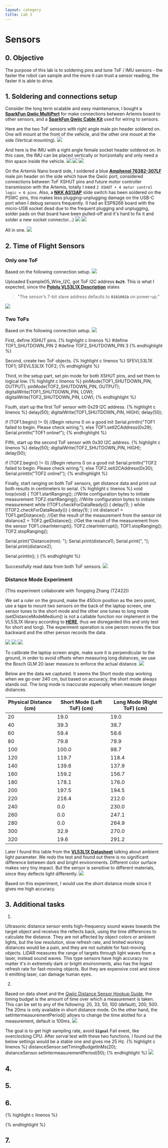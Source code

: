 ```yaml
---
layout: category
title: Lab 3
---
```


# Sensors

## 0. Objective
The purpose of this lab is to soldering pins and tune ToF / IMU sensors - the faster the robot can sample and the more it can trust a sensor reading, the faster it is able to drive.

## 1. Soldering and connections setup
Consider the long term scalable and easy maintenance, I bought a **[SparkFun Qwiic MultiPort](https://www.sparkfun.com/products/18012)** for make connections between Artemis board to other sensors, and a **[SparkFun Qwiic Cable Kit](https://www.sparkfun.com/products/15081)** used for wiring to sensors.

Here are the two ToF sensors with right angle male pin header soldered on.
One will mount at the front of the vehicle, and the other one mount at the side (Vertical mounting).
![](https://github.com/soulkun/ECE5960-Fast-Robots/raw/main/labs/3/1.jpg)

And here is the IMU with a right angle female socket header soldered on. In this case, the IMU can be placed vertically or horizontally and only need a thin space inside the vehicle.
![](https://github.com/soulkun/ECE5960-Fast-Robots/raw/main/labs/3/2.jpg)
![](https://github.com/soulkun/ECE5960-Fast-Robots/raw/main/labs/3/3.jpg)
![](https://github.com/soulkun/ECE5960-Fast-Robots/raw/main/labs/3/4.jpg)

On the Artemis Nano board side, I soldered a blue **[Amphenol 76382-307LF](https://www.digikey.com/en/products/detail/amphenol-icc-fci/76382-307LF/1001597)** male pin header on the side which have the Qwiic port, considered connections between ToF XSHUT pins and future motor controller transmission with the Artemis, totally I need `2 XSHUT + 4 motor control logic = 6 pins`. Also, a **[NKK AS13AP](https://www.digikey.com/en/products/detail/nkk-switches/AS13AP/1014820)** slide switch has been soldered on the PSWC pins, this makes less plugging-unplugging damage on the USB-C port when I debug sensors frequently. (I had an ESP8266 board with the micro-USB socket dead due to the frequent plugging and unplugging, solder pads on that board have been pulled-off and it's hard to fix it and solder a new socket connector...)
![](https://github.com/soulkun/ECE5960-Fast-Robots/raw/main/labs/3/5.jpg)
![](https://github.com/soulkun/ECE5960-Fast-Robots/raw/main/labs/3/6.jpg)

All in one.
![](https://github.com/soulkun/ECE5960-Fast-Robots/raw/main/labs/3/7.jpg)

## 2. Time of Flight Sensors
### Only one ToF
Based on the following connection setup.
![](https://github.com/soulkun/ECE5960-Fast-Robots/raw/main/labs/3/8.jpg)

Uploaded Example05_Wire_I2C, got ToF I2C address **`0x29`**.
This is what I expected, since the **[Pololu VL53L1X Description](https://www.pololu.com/product/3415)** states 
> "The sensor’s 7-bit slave address defaults to **`0101001b`** on power-up."

![](https://github.com/soulkun/ECE5960-Fast-Robots/raw/main/labs/3/9.jpg)

### Two ToFs
Based on the following connection setup.
![](https://github.com/soulkun/ECE5960-Fast-Robots/raw/main/labs/3/10.jpg)

First, define XSHUT pins.
{% highlight c linenos %}
#define TOF1_SHUTDOWN_PIN 2
#define TOF2_SHUTDOWN_PIN 3
{% endhighlight %}

Second, create two ToF objects.
{% highlight c linenos %}
SFEVL53L1X TOF1;
SFEVL53L1X TOF2;
{% endhighlight %}

Third, in the setup part, set pin mode for both XSHUT pins, and set them to logical low.
{% highlight c linenos %}
pinMode(TOF1_SHUTDOWN_PIN, OUTPUT);
pinMode(TOF2_SHUTDOWN_PIN, OUTPUT);
digitalWrite(TOF1_SHUTDOWN_PIN, LOW);
digitalWrite(TOF2_SHUTDOWN_PIN, LOW);
{% endhighlight %}

Fouth, start up the first ToF sensor with 0x29 I2C address.
{% highlight c linenos %}
delay(50);
digitalWrite(TOF1_SHUTDOWN_PIN, HIGH);
delay(50);

if (TOF1.begin() != 0) //Begin returns 0 on a good init
    Serial.println("TOF1 failed to begin. Please check wiring.");
else
    TOF1.setI2CAddress(0x29);
Serial.println("TOF1 online!");
{% endhighlight %}

Fifth, start up the second ToF sensor with 0x30 I2C address.
{% highlight c linenos %}
delay(50);
digitalWrite(TOF2_SHUTDOWN_PIN, HIGH);
delay(50);

if (TOF2.begin() != 0) //Begin returns 0 on a good init
    Serial.println("TOF2 failed to begin. Please check wiring.");
else
    TOF2.setI2CAddress(0x30);
Serial.println("TOF2 online!");
{% endhighlight %}

Finally, start ranging on both ToF sensors, get distance data and print out both results in centimeters to serial.
{% highlight c linenos %}
void loop(void)
{
  TOF1.startRanging(); //Write configuration bytes to initiate measurement
  TOF2.startRanging(); //Write configuration bytes to initiate measurement
  while (!TOF1.checkForDataReady())
  {
    delay(1);
  }
  while (!TOF2.checkForDataReady())
  {
    delay(1);
  }
  int distance1 = TOF1.getDistance(); //Get the result of the measurement from the sensor
  int distance2 = TOF2.getDistance(); //Get the result of the measurement from the sensor
  TOF1.clearInterrupt();
  TOF2.clearInterrupt();
  TOF1.stopRanging();
  TOF2.stopRanging();

  Serial.print("Distance(mm): ");
  Serial.print(distance1);
  Serial.print(", ");
  Serial.print(distance2);

  Serial.println();
}
{% endhighlight %}

Successfully read data from both ToF sensors.
![](https://github.com/soulkun/ECE5960-Fast-Robots/raw/main/labs/3/11.jpg)

### Distance Mode Experiment
(This experiment collaborate with Tongqing Zhang (TZ422))

We set a ruler on the ground, make the 450cm position as the zero point, use a tape to mount two sensors on the back of the laptop screen, one sensor tunes to the short mode and the other one tunes to long mode (setDistanceModeMedium() is not a callable function nor implement in the VL53L1X library according to **[HERE](https://github.com/sparkfun/SparkFun_VL53L1X_Arduino_Library/issues/40)**, thus we disregarded this and only test for short and long). The experiment operation is one person moves the box backward and the other person records the data.

![](https://github.com/soulkun/ECE5960-Fast-Robots/raw/main/labs/3/12.jpg)
![](https://github.com/soulkun/ECE5960-Fast-Robots/raw/main/labs/3/13.jpg)
![](https://github.com/soulkun/ECE5960-Fast-Robots/raw/main/labs/3/14.jpg)

To calibrate the laptop screen angle, make sure it is perpendicular to the ground, in order to avoid offsets when measuring long distances, we use the Bosch GLM 20 laser measure to enforce the actual distance.
![](https://github.com/soulkun/ECE5960-Fast-Robots/raw/main/labs/3/15.jpg)

Below are the data we captured. It seems the Short mode stop working when we go over 240 cm, but based on accuracy, the short mode always stands out. The long mode is inaccurate especially when measure longer distances.

| Physical Distance (cm) | Short Mode (Left ToF) (cm) | Long Mode (Right ToF) (cm) |
|------------------------|----------------------------|----------------------------|
|                     20 |                       19.0 | 19.0                       |
|                     40 |                       39.3 | 38.7                       |
|                     60 |                       59.4 | 58.6                       |
|                     80 |                       79.8 | 78.9                       |
|                    100 |                      100.0 | 98.7                       |
|                    120 |                      119.7 | 118.4                      |
|                    140 |                      139.6 | 137.9                      |
|                    160 |                      159.2 | 156.7                      |
|                    180 |                      178.1 | 176.0                      |
|                    200 |                      197.5 | 194.5                      |
|                    220 |                      216.4 | 212.0                      |
|                    240 |                        0.0 | 230.0                      |
|                    260 |                        0.0 | 247.1                      |
|                    280 |                        0.0 | 264.9                      |
|                    300 |                       32.9 | 270.0                      |
|                    320 |                       19.6 | 291.2                      |

Later I found this table from the **[VL53L1X Datasheet](https://www.pololu.com/file/0J1506/vl53l1x.pdf)** talking about ambient light parameter. We redo the test and found out there is no significant difference between dark and bright environments. Different color surface makes very tiny impact. But the sensor is sensitive to different materials, since they deflects light differently.
![](https://github.com/soulkun/ECE5960-Fast-Robots/raw/main/labs/3/16.jpg)

Based on this experiment, I would use the short distance mode since it gives me high accuracy.

## 3. Additional tasks
1. 
Ultrasonic distance sensor emits high-frequency sound waves towards the target object and receives the reflects back, using the time differences to calculate the distance. They are not affected by object colors or ambient lights, but the low resolution, slow refresh rate, and limited working distances would be a pain, and they are not suitable for fast-moving objects.
LiDAR measures the range of targets through light waves from a laser, instead sound waves. This type sensors have high accuracy no matter it's in extremely dark or bright environments, also has the higest refresh rate for fast-moving objects. But they are expensive cost and since it emitting laser, can damage human eyes.

2. 
Based on data sheet and the [Qwiic Distance Sensor Hookup Guide](https://learn.sparkfun.com/tutorials/qwiic-distance-sensor-vl53l1x-hookup-guide/all), the timing budget is the amount of time over which a measurement is taken. This can be set to any of the following: 
20, 33, 50, 100 (default), 200, 500. The 20ms is only available in short distance mode. On the other hand, the setIntermeasurementPeriod() allows to change the time alotted for a measurement, default is 100ms.
![](https://github.com/soulkun/ECE5960-Fast-Robots/raw/main/labs/3/17.jpg)


The goal is to get high sampling rate, avoid **`Signal`** Fail event, like overclocking CPU. After serval test with these two functions, I found out the below settings would be a stable one and gives me 25 Hz.
{% highlight c linenos %}
distanceSensor.setTimingBudgetInMs(20);
distanceSensor.setIntermeasurementPeriod(50); 
{% endhighlight %}
![](https://github.com/soulkun/ECE5960-Fast-Robots/raw/main/labs/3/18.jpg)


## 4.

## 5.

## 6.
{% highlight c linenos %}

{% endhighlight %}

## 7. 